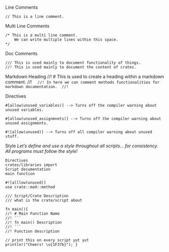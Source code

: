 Line Comments 

	// This is a line comment. 
	
Multi Line Comments 

	/* This is a multi line comment. 
		We can write multiple lines within this space. 
	*/ 
	
Doc Comments 
	
	/// This is used mainly to document functionality of things. 
	//! This is used mainly to document the content of crates. 
	
Markdown 
	Heading 
		//! # This is used to create a heading within a markdown comment. 
		//! ``` 
		//! In here we can comment methods functionalities for markdown documentation. 
		//!```

Directives

	#[allow(unused_variables)] --> Turns off the compiler warning about unused variables. 
	
	#[allow(unused_assignmnets)] --> Turns off the compiler warning about unused assignments. 
	
	#![allow(unused)] --> Turns off all compiler warning about unused stuff.


Style
_Let’s define and use a style throughout all scripts… for consistency._
_All programs must follow the style!_

	Directives 
	crates/libraries import 
	Script documentation 
	main function 
	
	#![alllow(unused)] 
	use crate::mod::method 
	
	/// Script/Crate Description 
	/// what is the crate/script about 
	
	fn main(){ 
	//! # Main Function Name 
	//! ``` 
	//! fn main() Description 
	//! ``` 
	//! Function description 
	
	// print this on every script yut yut 
	println!("Cheers! \u{1F37b}"); }
